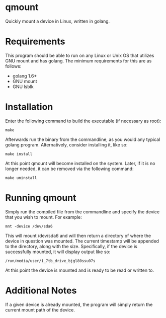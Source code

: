 # qmount

Quickly mount a device in Linux, written in golang.

# Requirements

This program should be able to run on any Linux or Unix OS that utilizes
GNU mount and has golang. The minimum requirements for this are as follows:

* golang 1.6+
* GNU mount
* GNU lsblk

# Installation

Enter the following command to build the executable (if necessary as root):

```
make
```

Afterwards run the binary from the commandline, as you would any typical
golang program. Alternatively, consider installing it, like so:

```
make install
```

At this point qmount will become installed on the system. Later, if it is
no longer needed, it can be removed via the following command:

```
make uninstall
```

# Running qmount

Simply run the compiled file from the commandline and specify the device
that you wish to mount. For example:

```
mnt -device /dev/sda6
```

This will mount /dev/sda6 and will then return a directory of where the
device in question was mounted. The current timestamp will be appended to the
directory, along with the size. Specifically, if the device is successfully
mounted, it will display output like so:

```
/run/media/user/1_7tb_drive_bjgl80ssu07s
```

At this point the device is mounted and is ready to be read or written to.

# Additional Notes

If a given device is already mounted, the program will simply return the
current mount path of the device.

